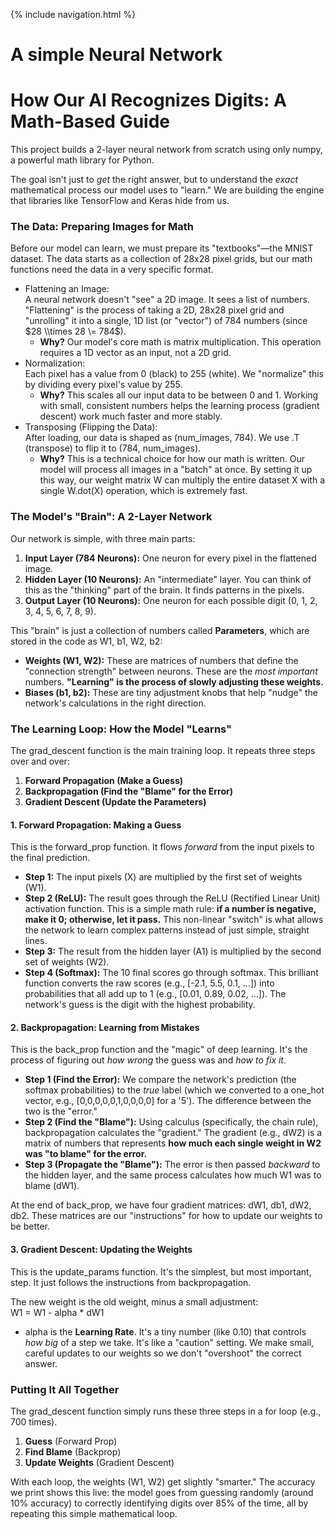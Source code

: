 {% include navigation.html %}

# A simple Neural Network

# **How Our AI Recognizes Digits: A Math-Based Guide**

This project builds a 2-layer neural network from scratch using only numpy, a powerful math library for Python.

The goal isn't just to *get* the right answer, but to understand the *exact* mathematical process our model uses to "learn." We are building the engine that libraries like TensorFlow and Keras hide from us.

### **The Data: Preparing Images for Math**

Before our model can learn, we must prepare its "textbooks"—the MNIST dataset. The data starts as a collection of 28x28 pixel grids, but our math functions need the data in a very specific format.

* Flattening an Image:  
  A neural network doesn't "see" a 2D image. It sees a list of numbers. "Flattening" is the process of taking a 2D, 28x28 pixel grid and "unrolling" it into a single, 1D list (or "vector") of 784 numbers (since $28 \\times 28 \= 784$).  
  * **Why?** Our model's core math is matrix multiplication. This operation requires a 1D vector as an input, not a 2D grid.  
* Normalization:  
  Each pixel has a value from 0 (black) to 255 (white). We "normalize" this by dividing every pixel's value by 255\.  
  * **Why?** This scales all our input data to be between 0 and 1\. Working with small, consistent numbers helps the learning process (gradient descent) work much faster and more stably.  
* Transposing (Flipping the Data):  
  After loading, our data is shaped as (num\_images, 784). We use .T (transpose) to flip it to (784, num\_images).  
  * **Why?** This is a technical choice for how our math is written. Our model will process all images in a "batch" at once. By setting it up this way, our weight matrix W can multiply the entire dataset X with a single W.dot(X) operation, which is extremely fast.

### **The Model's "Brain": A 2-Layer Network**

Our network is simple, with three main parts:

1. **Input Layer (784 Neurons):** One neuron for every pixel in the flattened image.  
2. **Hidden Layer (10 Neurons):** An "intermediate" layer. You can think of this as the "thinking" part of the brain. It finds patterns in the pixels.  
3. **Output Layer (10 Neurons):** One neuron for each possible digit (0, 1, 2, 3, 4, 5, 6, 7, 8, 9).

This "brain" is just a collection of numbers called **Parameters**, which are stored in the code as W1, b1, W2, b2:

* **Weights (W1, W2):** These are matrices of numbers that define the "connection strength" between neurons. These are the *most important* numbers. **"Learning" is the process of slowly adjusting these weights.**  
* **Biases (b1, b2):** These are tiny adjustment knobs that help "nudge" the network's calculations in the right direction.

### **The Learning Loop: How the Model "Learns"**

The grad\_descent function is the main training loop. It repeats three steps over and over:

1. **Forward Propagation (Make a Guess)**  
2. **Backpropagation (Find the "Blame" for the Error)**  
3. **Gradient Descent (Update the Parameters)**

#### **1\. Forward Propagation: Making a Guess**

This is the forward\_prop function. It flows *forward* from the input pixels to the final prediction.

* **Step 1:** The input pixels (X) are multiplied by the first set of weights (W1).  
* **Step 2 (ReLU):** The result goes through the ReLU (Rectified Linear Unit) activation function. This is a simple math rule: **if a number is negative, make it 0; otherwise, let it pass.** This non-linear "switch" is what allows the network to learn complex patterns instead of just simple, straight lines.  
* **Step 3:** The result from the hidden layer (A1) is multiplied by the second set of weights (W2).  
* **Step 4 (Softmax):** The 10 final scores go through softmax. This brilliant function converts the raw scores (e.g., \[-2.1, 5.5, 0.1, ...\]) into probabilities that all add up to 1 (e.g., \[0.01, 0.89, 0.02, ...\]). The network's guess is the digit with the highest probability.

#### **2\. Backpropagation: Learning from Mistakes**

This is the back\_prop function and the "magic" of deep learning. It's the process of figuring out *how wrong* the guess was and *how to fix it*.

* **Step 1 (Find the Error):** We compare the network's prediction (the softmax probabilities) to the *true* label (which we converted to a one\_hot vector, e.g., \[0,0,0,0,0,1,0,0,0,0\] for a '5'). The difference between the two is the "error."  
* **Step 2 (Find the "Blame"):** Using calculus (specifically, the chain rule), backpropagation calculates the "gradient." The gradient (e.g., dW2) is a matrix of numbers that represents **how much each single weight in W2 was "to blame" for the error.**  
* **Step 3 (Propagate the "Blame"):** The error is then passed *backward* to the hidden layer, and the same process calculates how much W1 was to blame (dW1).

At the end of back\_prop, we have four gradient matrices: dW1, db1, dW2, db2. These matrices are our "instructions" for how to update our weights to be better.

#### **3\. Gradient Descent: Updating the Weights**

This is the update\_params function. It's the simplest, but most important, step. It just follows the instructions from backpropagation.

The new weight is the old weight, minus a small adjustment:  
W1 \= W1 \- alpha \* dW1

* alpha is the **Learning Rate**. It's a tiny number (like 0.10) that controls *how big* of a step we take. It's like a "caution" setting. We make small, careful updates to our weights so we don't "overshoot" the correct answer.

### **Putting It All Together**

The grad\_descent function simply runs these three steps in a for loop (e.g., 700 times).

1. **Guess** (Forward Prop)  
2. **Find Blame** (Backprop)  
3. **Update Weights** (Gradient Descent)

With each loop, the weights (W1, W2) get slightly "smarter." The accuracy we print shows this live: the model goes from guessing randomly (around 10% accuracy) to correctly identifying digits over 85% of the time, all by repeating this simple mathematical loop.